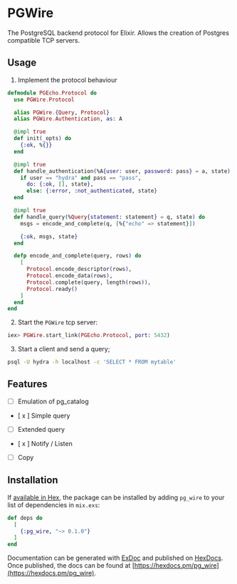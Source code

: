 # PGWire

The PostgreSQL backend protocol for Elixir. Allows the creation of Postgres compatible TCP servers.

## Usage

1. Implement the protocol behaviour

```elixir
defmodule PGEcho.Protocol do
  use PGWire.Protocol

  alias PGWire.{Query, Protocol}
  alias PGWire.Authentication, as: A

  @impl true
  def init(_opts) do
    {:ok, %{}}
  end

  @impl true
  def handle_authentication(%A{user: user, password: pass} = a, state) do
    if user == "hydra" and pass == "pass",
      do: {:ok, [], state},
      else: {:error, :not_authenticated, state}
  end

  @impl true
  def handle_query(%Query{statement: statement} = q, state) do
    msgs = encode_and_complete(q, [%{"echo" => statement}])

    {:ok, msgs, state}
  end

  defp encode_and_complete(query, rows) do
    [
      Protocol.encode_descriptor(rows),
      Protocol.encode_data(rows),
      Protocol.complete(query, length(rows)),
      Protocol.ready()
    ]
  end
end
```

2. Start the `PGWire` tcp server:

```elixir
iex> PGWire.start_link(PGEcho.Protocol, port: 5432)
```

3. Start a client and send a query;

```bash
psql -U hydra -h localhost -c 'SELECT * FROM mytable'
```

## Features
- [ ] Emulation of pg_catalog
- [ x ] Simple query
- [ ] Extended query
- [ x ] Notify / Listen
- [ ] Copy

## Installation

If [available in Hex](https://hex.pm/docs/publish), the package can be installed
by adding `pg_wire` to your list of dependencies in `mix.exs`:

```elixir
def deps do
  [
    {:pg_wire, "~> 0.1.0"}
  ]
end
```

Documentation can be generated with [ExDoc](https://github.com/elixir-lang/ex_doc)
and published on [HexDocs](https://hexdocs.pm). Once published, the docs can
be found at [https://hexdocs.pm/pg_wire](https://hexdocs.pm/pg_wire).
